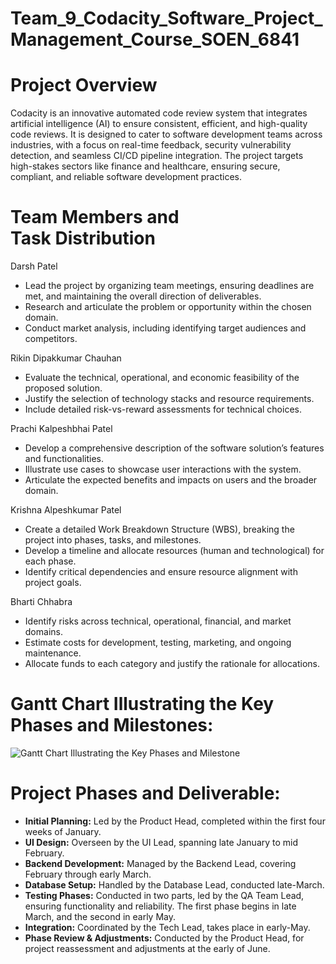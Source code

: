 # Team_9_Codacity_Software_Project_Management_Course_SOEN_6841

# **Project Overview**

Codacity is an innovative automated code review system that integrates artificial intelligence (AI) to ensure consistent, efficient, and high-quality code reviews. It is designed to cater to software development teams across industries, with a focus on real-time feedback, security vulnerability detection, and seamless CI/CD pipeline integration. The project targets high-stakes sectors like finance and healthcare, ensuring secure, compliant, and reliable software development practices.

# **Team Members and Task Distribution**

Darsh Patel
- Lead the project by organizing team meetings, ensuring deadlines are met, and maintaining the overall direction of deliverables.
- Research and articulate the problem or opportunity within the chosen domain.
- Conduct market analysis, including identifying target audiences and competitors.
  
Rikin Dipakkumar Chauhan
- Evaluate the technical, operational, and economic feasibility of the proposed solution.
- Justify the selection of technology stacks and resource requirements.
- Include detailed risk-vs-reward assessments for technical choices.

Prachi Kalpeshbhai Patel
- Develop a comprehensive description of the software solution’s features and functionalities.
- Illustrate use cases to showcase user interactions with the system.
- Articulate the expected benefits and impacts on users and the broader domain.
  
Krishna Alpeshkumar Patel
- Create a detailed Work Breakdown Structure (WBS), breaking the project into phases, tasks, and milestones.
- Develop a timeline and allocate resources (human and technological) for each phase.
- Identify critical dependencies and ensure resource alignment with project goals.
  
Bharti Chhabra
- Identify risks across technical, operational, financial, and market domains.
- Estimate costs for development, testing, marketing, and ongoing maintenance.
- Allocate funds to each category and justify the rationale for allocations.


# **Gantt Chart Illustrating the Key Phases and Milestones:**

![Gantt Chart Illustrating the Key Phases and Milestone](https://github.com/user-attachments/assets/2609a685-1cd8-4643-b05f-fb6a226947ce)

# **Project Phases and Deliverable:**

* **Initial Planning:** Led by the Product Head, completed within the first four weeks of January.
* **UI Design:** Overseen by the UI Lead, spanning late January to mid February.
* **Backend Development:** Managed by the Backend Lead, covering February through early March.
* **Database Setup:** Handled by the Database Lead, conducted late-March.
* **Testing Phases:** Conducted in two parts, led by the QA Team Lead, ensuring functionality and reliability. The first phase begins in late March, and the second in early May.
* **Integration:** Coordinated by the Tech Lead, takes place in early-May.
* **Phase Review & Adjustments:** Conducted by the Product Head, for project reassessment and adjustments at the early of June.
